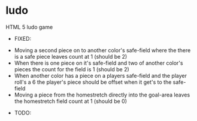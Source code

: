 ludo
====

HTML 5 ludo game

- FIXED:
* Moving a second piece on to another color's safe-field where the there is a safe piece leaves count at 1 (should be 2)
* When there is one piece on it's safe-field and two of another color's pieces the count for the field is 1 (should be 2)
* When another color has a piece on a players safe-field and the player roll's a 6 the player's piece should be offset when it get's to the safe-field
* Moving a piece from the homestretch directly into the goal-area leaves the homestretch field count at 1 (should be 0)


- TODO:
